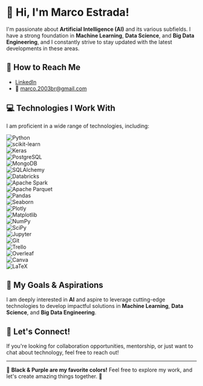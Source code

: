# 👋 Hi, I'm Marco Estrada!

I'm passionate about **Artificial Intelligence (AI)** and its various subfields. I have a strong foundation in **Machine Learning**, **Data Science**, and **Big Data Engineering**, and I constantly strive to stay updated with the latest developments in these areas.

## 📧 How to Reach Me
- [LinkedIn](https://www.linkedin.com/in/marcoamef/)
- 📧 marco.2003br@gmail.com

## 💻 Technologies I Work With
I am proficient in a wide range of technologies, including:

![Python](https://img.shields.io/badge/python-3776AB?style=flat-square&logo=python&logoColor=white)  
![scikit-learn](https://img.shields.io/badge/scikit--learn-F7931E?style=flat-square&logo=scikit-learn&logoColor=white)  
![Keras](https://img.shields.io/badge/Keras-D00000?style=flat-square&logo=keras&logoColor=white)  
![PostgreSQL](https://img.shields.io/badge/PostgreSQL-336791?style=flat-square&logo=postgresql&logoColor=white)  
![MongoDB](https://img.shields.io/badge/MongoDB-47A248?style=flat-square&logo=mongodb&logoColor=white)  
![SQLAlchemy](https://img.shields.io/badge/SQLAlchemy-6B4D4B?style=flat-square&logo=sqlalchemy&logoColor=white)  
![Databricks](https://img.shields.io/badge/Databricks-FF6A00?style=flat-square&logo=databricks&logoColor=white)  
![Apache Spark](https://img.shields.io/badge/Apache%20Spark-E25A1C?style=flat-square&logo=apache-spark&logoColor=white)  
![Apache Parquet](https://img.shields.io/badge/Apache%20Parquet-1E2A47?style=flat-square&logo=apache-spark&logoColor=white)  
![Pandas](https://img.shields.io/badge/Pandas-150458?style=flat-square&logo=pandas&logoColor=white)  
![Seaborn](https://img.shields.io/badge/Seaborn-9E4A56?style=flat-square&logo=seaborn&logoColor=white)  
![Plotly](https://img.shields.io/badge/Plotly-3C4A6D?style=flat-square&logo=plotly&logoColor=white)  
![Matplotlib](https://img.shields.io/badge/Matplotlib-11557C?style=flat-square&logo=matplotlib&logoColor=white)  
![NumPy](https://img.shields.io/badge/NumPy-013243?style=flat-square&logo=numpy&logoColor=white)  
![SciPy](https://img.shields.io/badge/SciPy-8CA0A4?style=flat-square&logo=scipy&logoColor=white)  
![Jupyter](https://img.shields.io/badge/Jupyter-F37626?style=flat-square&logo=jupyter&logoColor=white)  
![Git](https://img.shields.io/badge/Git-F05032?style=flat-square&logo=git&logoColor=white)  
![Trello](https://img.shields.io/badge/Trello-0079BF?style=flat-square&logo=trello&logoColor=white)  
![Overleaf](https://img.shields.io/badge/Overleaf-45C5B1?style=flat-square&logo=overleaf&logoColor=white)  
![Canva](https://img.shields.io/badge/Canva-00C4CC?style=flat-square&logo=canva&logoColor=white)  
![LaTeX](https://img.shields.io/badge/LaTeX-008080?style=flat-square&logo=latex&logoColor=white)

## 🚀 My Goals & Aspirations
I am deeply interested in **AI** and aspire to leverage cutting-edge technologies to develop impactful solutions in **Machine Learning**, **Data Science**, and **Big Data Engineering**.

## 🎯 Let's Connect!
If you're looking for collaboration opportunities, mentorship, or just want to chat about technology, feel free to reach out!

---

💜 **Black & Purple are my favorite colors!** Feel free to explore my work, and let's create amazing things together. 💜

